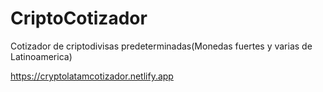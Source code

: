 # CriptoCotizador
Cotizador de criptodivisas predeterminadas(Monedas fuertes y varias de Latinoamerica)

https://cryptolatamcotizador.netlify.app
